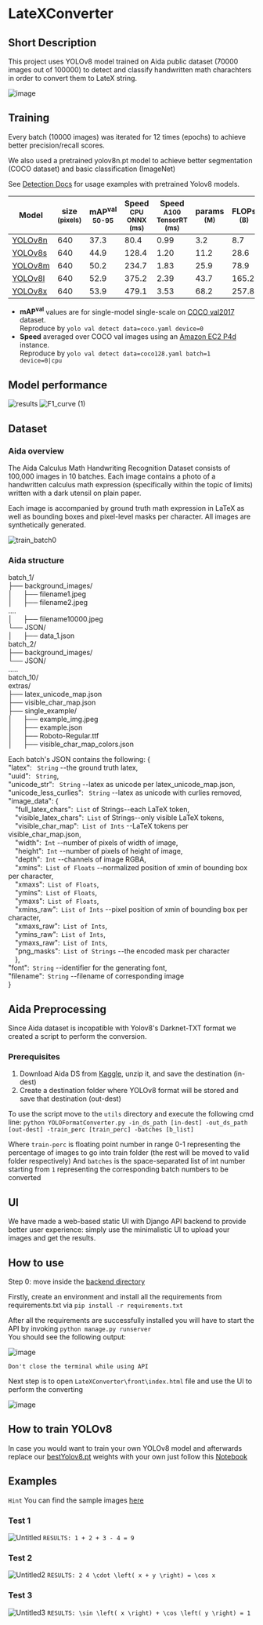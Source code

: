 # LateXConverter

## Short Description
This project uses YOLOv8 model trained on Aida public dataset (70000 images out of 100000) to detect and classify handwritten math charachters in order to convert them to LateX string.

![image](https://github.com/Avariq/LateXConverter/assets/48154142/3eb3b7c9-ca38-4acc-acb8-4a2602e7b0b0)

## Training
Every batch (10000 images) was iterated for 12 times (epochs) to achieve better precision/recall scores.

We also used a pretrained yolov8n.pt model to achieve better segmentation (COCO dataset) and basic classification (ImageNet)

See [Detection Docs](https://docs.ultralytics.com/tasks/detect/) for usage examples with pretrained Yolov8 models.

| Model                                                                                | size<br><sup>(pixels) | mAP<sup>val<br>50-95 | Speed<br><sup>CPU ONNX<br>(ms) | Speed<br><sup>A100 TensorRT<br>(ms) | params<br><sup>(M) | FLOPs<br><sup>(B) |
| ------------------------------------------------------------------------------------ | --------------------- | -------------------- | ------------------------------ | ----------------------------------- | ------------------ | ----------------- |
| [YOLOv8n](https://github.com/ultralytics/assets/releases/download/v0.0.0/yolov8n.pt) | 640                   | 37.3                 | 80.4                           | 0.99                                | 3.2                | 8.7               |
| [YOLOv8s](https://github.com/ultralytics/assets/releases/download/v0.0.0/yolov8s.pt) | 640                   | 44.9                 | 128.4                          | 1.20                                | 11.2               | 28.6              |
| [YOLOv8m](https://github.com/ultralytics/assets/releases/download/v0.0.0/yolov8m.pt) | 640                   | 50.2                 | 234.7                          | 1.83                                | 25.9               | 78.9              |
| [YOLOv8l](https://github.com/ultralytics/assets/releases/download/v0.0.0/yolov8l.pt) | 640                   | 52.9                 | 375.2                          | 2.39                                | 43.7               | 165.2             |
| [YOLOv8x](https://github.com/ultralytics/assets/releases/download/v0.0.0/yolov8x.pt) | 640                   | 53.9                 | 479.1                          | 3.53                                | 68.2               | 257.8             |

- **mAP<sup>val</sup>** values are for single-model single-scale on [COCO val2017](http://cocodataset.org) dataset.
  <br>Reproduce by `yolo val detect data=coco.yaml device=0`
- **Speed** averaged over COCO val images using an [Amazon EC2 P4d](https://aws.amazon.com/ec2/instance-types/p4/) instance.
  <br>Reproduce by `yolo val detect data=coco128.yaml batch=1 device=0|cpu`

  
## Model performance
![results](https://github.com/Avariq/LateXConverter/assets/48154142/5ca8a985-a2a0-4d7a-9bf1-f98fa8747e96)
![F1_curve (1)](https://github.com/Avariq/LateXConverter/assets/48154142/6171e173-56e2-49fa-bc57-7c3538eaeea2)

  
## Dataset

### Aida overview
  
The Aida Calculus Math Handwriting Recognition Dataset consists of 100,000 images in 10 batches. Each image contains a photo of a handwritten calculus math expression (specifically within the topic of limits) written with a dark utensil on plain paper. 

Each image is accompanied by ground truth math expression in LaTeX as well as bounding boxes and pixel-level masks per character. All images are synthetically generated.
  
  ![train_batch0](https://github.com/Avariq/LateXConverter/assets/48154142/79a12e34-ced6-4fec-bcb8-bd0ff9a7fc66)

  
### Aida structure
  
batch_1/<br>
├── background_images/<br>
│ &emsp; ├── filename1.jpeg<br>
│ &emsp; ├── filename2.jpeg<br>
....<br>
│ &emsp; ├── filename10000.jpeg<br>
└── JSON/<br>
│ &emsp; ├── data_1.json<br>
batch_2/<br>
├── background_images/<br>
└── JSON/<br>
.....<br>
batch_10/<br>
extras/<br>
├── latex_unicode_map.json<br>
├── visible_char_map.json<br>
├── single_example/<br>
│ &emsp; ├── example_img.jpeg<br>
│ &emsp; ├── example.json<br>
│ &emsp; ├── Roboto-Regular.ttf<br>
│ &emsp; ├── visible_char_map_colors.json<br>


Each batch's JSON contains the following: 
{<br>
"latex":&ensp; ```String``` --the ground truth latex, <br>
"uuid":&ensp; ```String```, <br>
"unicode_str":&ensp; ```String``` --latex as unicode per latex_unicode_map.json, <br>
"unicode_less_curlies":&ensp; ```String``` --latex as unicode with curlies removed,<br>
"image_data": {<br>
&emsp;"full_latex_chars":&ensp;```List``` of Strings--each LaTeX token, <br>
&emsp;"visible_latex_chars":&ensp;```List``` of Strings--only visible LaTeX tokens, <br>
&emsp;"visible_char_map":&ensp;```List of Ints``` --LaTeX tokens per visible_char_map.json, <br>
&emsp;"width":&ensp;```Int``` --number of pixels of width of image, <br>
&emsp;"height":&ensp;```Int``` --number of pixels of height of image, <br>
&emsp;"depth":&ensp;```Int``` --channels of image RGBA, <br>
&emsp;"xmins":&ensp;```List of Floats``` --normalized position of xmin of bounding box per character, <br>
&emsp;"xmaxs":&ensp;```List of Floats```, <br>
&emsp;"ymins":&ensp;```List of Floats```, <br>
&emsp;"ymaxs":&ensp;```List of Floats```, <br>
&emsp;"xmins_raw":&ensp;```List of Ints``` --pixel position of xmin of bounding box per character, <br>
&emsp;"xmaxs_raw":&ensp;```List of Ints```,<br>
&emsp;"ymins_raw":&ensp;```List of Ints```,<br>
&emsp;"ymaxs_raw":&ensp;```List of Ints```,<br>
&emsp;"png_masks":&ensp;```List of Strings``` --the encoded mask per character<br>
&emsp;},<br>
"font":&ensp;```String``` --identifier for the generating font,<br>
"filename":&ensp;```String``` --filename of corresponding image<br>
}
  
## Aida Preprocessing

Since Aida dataset is incopatible with Yolov8's Darknet-TXT format we created a script to perform the conversion.
  
### Prerequisites
  1. Download Aida DS from [Kaggle](https://www.kaggle.com/datasets/aidapearson/ocr-data), unzip it, and save the destination (in-dest)
  2. Create a destination folder where YOLOv8 format will be stored and save that destination (out-dest)
  
  To use the script move to the ```utils``` directory and execute the following cmd line:
  ```python YOLOFormatConverter.py -in_ds_path [in-dest] -out_ds_path [out-dest] -train_perc [train_perc] -batches [b_list]```
  
  Where ```train-perc``` is floating point number in range 0-1 representing the percentage of images to go into train folder (the rest will be moved to valid folder respectively)
  And ```batches``` is the space-separated list of int number starting from ```1``` representing the corresponding batch numbers to be converted
  
  
## UI
We have made a web-based static UI with Django API backend to provide better user experience: simply use the minimalistic UI to upload your images and get the results.
  
  
## How to use
Step 0: move inside the [backend directory](LateXBackend)
  
Firstly, create an environment and install all the requirements from requirements.txt via ```pip install -r requirements.txt```
  
After all the requirements are successfully installed you will have to start the API by invoking ```python manage.py runserver```<br>
You should see the following output: <br>
  
  ![image](https://github.com/Avariq/LateXConverter/assets/48154142/9b047f85-2d48-4283-a611-6813f65ae620)
  
```Don't close the terminal while using API```
  
Next step is to open ```LateXConverter\front\index.html``` file and use the UI to perform the converting<br>
  
  ![image](https://github.com/Avariq/LateXConverter/assets/48154142/f19ee688-a2d5-4ddc-a3f7-1c03f67318e7)

## How to train YOLOv8
  
In case you would want to train your own YOLOv8 model and afterwards replace our [bestYolov8.pt](LateXBackend/django_microproject/detection/bestYolov8.pt) weights with your own just follow this [Notebook](LateXBackend/Yolov8.ipynb)
  
## Examples
  
```Hint``` You can find the sample images [here](LateXBackend/res_f)
### Test 1
  ![Untitled](https://github.com/Avariq/LateXConverter/assets/48154142/b8e04170-bfdb-4f5b-8f23-8a21348d68d6)
```RESULTS: 1 + 2 + 3 - 4 = 9```
  
### Test 2
  ![Untitled2](https://github.com/Avariq/LateXConverter/assets/48154142/b5725cfb-e5ad-4758-a1f9-2c5d8bead925)
```RESULTS: 2 4 \cdot \left( x + y \right) = \cos x```
  
### Test 3
  ![Untitled3](https://github.com/Avariq/LateXConverter/assets/48154142/1c3e7e8d-b905-4352-b084-e380436b0d52)
```RESULTS: \sin \left( x \right) + \cos \left( y \right) = 1```
